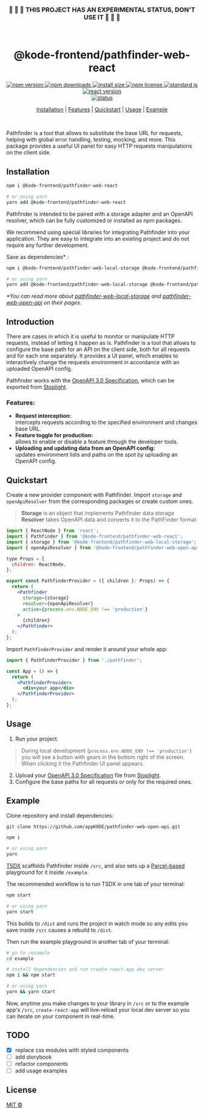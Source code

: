 <div align="center">

### :construction: :construction: :construction: THIS PROJECT HAS AN EXPERIMENTAL STATUS, DON'T USE IT :construction: :construction: :construction:

&nbsp;

# @kode-frontend/pathfinder-web-react

  <a href="https://www.npmjs.com/package/@kode-frontend/pathfinder-web-react">
    <img alt="npm version" src="https://img.shields.io/npm/v/@kode-frontend/pathfinder-web-react.svg">
  </a>
  <a href="https://www.npmjs.com/package/@kode-frontend/pathfinder-web-react">
    <img alt="npm downloads" src="https://img.shields.io/npm/dt/@kode-frontend/pathfinder-web-react.svg">
  </a>
  <a href="https://packagephobia.com/result?p=@kode-frontend/pathfinder-web-react">
    <img alt="install size" src="https://packagephobia.com/badge?p=@kode-frontend/pathfinder-web-react">
  </a>
  <a href="https://github.com/appKODE/pathfinder-web-react/blob/main/LICENSE">
    <img alt="npm license" src="https://img.shields.io/npm/l/@kode-frontend/pathfinder-web-react.svg">
  </a>
  <a href="https://standardjs.com">
    <img alt="standard js" src="https://img.shields.io/badge/code_style-standard-brightgreen.svg">
  </a>
  <a href="https://reactjs.org/">
    <img alt="react version" src="https://img.shields.io/badge/react->=16-green?style=flat&logo">
  </a>
  <br>
  <a href="#">
    <img alt="status" src="https://img.shields.io/badge/status-experimental-red?style=flat&logo">
  </a>

  <p>
    <a href="#installation">Installation</a> | 
    <a href="#features">Features</a> |
    <a href="#quickstart">Quickstart</a> |
    <a href="#usage">Usage</a> |
    <a href="#example">Example</a>
  </p>
  
</div>
&nbsp;

Pathfinder is a tool that allows to substitute the base URL for requests, helping with global error handling, testing, mocking, and more. This package provides a useful UI panel for easy HTTP requests manipulations on the client side.

## Installation

```bash
npm i @kode-frontend/pathfinder-web-react

# or using yarn
yarn add @kode-frontend/pathfinder-web-react
```

Pathfinder is intended to be paired with a storage adapter and an OpenAPI resolver, which can be fully customized or installed as npm packages.

We recommend using special libraries for integrating Pathfinder into your application. They are easy to integrate into an existing project and do not require any further development.

Save as dependencies\* :

```bash
npm i @kode-frontend/pathfinder-web-local-storage @kode-frontend/pathfinder-web-open-api

# or using yarn
yarn add @kode-frontend/pathfinder-web-local-storage @kode-frontend/pathfinder-web-open-api
```

_\*You can read more about [pathfinder-web-local-storage](https://www.npmjs.com/package/@kode-frontend/pathfinder-web-local-storage) and [pathfinder-web-open-api](https://www.npmjs.com/package/@kode-frontend/pathfinder-web-open-api) on their pages._

## Introduction

There are cases in which it is useful to monitor or manipulate HTTP requests, instead of letting it happen as is. Pathfinder is a tool that allows to configure the base path for an API on the client side, both for all requests and for each one separately. It provides a UI panel, which enables to interactively change the requests environment in accordance with an uploaded OpenAPI config.

Pathfinder works with the [OpenAPI 3.0 Specification](https://swagger.io/specification/), which can be exported from [Stoplight](https://stoplight.io/).

### Features:

- **Request interception:**\
   intercepts requests according to the specified environment and changes base URL.
- **Feature toggle for production:**\
   allows to enable or disable a feature through the developer tools.
- **Uploading and updating data from an OpenAPI config:**\
   updates environment lists and paths on the spot by uploading an OpenAPI config.

## Quickstart

Create a new provider component with Pathfinder. Import `storage` and `openApiResolver` from the corresponding packages or create custom ones.

> **Storage** is an object that implements Pathfinder data storage\
> **Resolver** takes OpenAPI data and converts it to the PathFinder format

```jsx
import { ReactNode } from 'react';
import { Pathfinder } from '@kode-frontend/pathfinder-web-react';
import { storage } from '@kode-frontend/pathfinder-web-local-storage';
import { openApiResolver } from '@kode-frontend/pathfinder-web-open-api';

type Props = {
  children: ReactNode,
};

export const PathfinderProvider = ({ children }: Props) => {
  return (
    <Pathfinder
      storage={storage}
      resolver={openApiResolver}
      active={process.env.NODE_ENV !== 'production'}
    >
      {children}
    </Pathfinder>
  );
};
```

Import `PathfinderProvider` and render it around your whole app:

```jsx
import { PathfinderProvider } from './pathfinder';

const App = () => {
  return (
    <PathfinderProvider>
      <div>your app</div>
    </PathfinderProvider>
  );
};
```

## Usage

1. Run your project.

> During local development (`process.env.NODE_ENV !== 'production'`) you will see a button with gears in the bottom right of the screen. When clicking it the Pathfinder UI panel appears.

<!-- TODO: добавить скрин с панелью -->

2. Upload your [OpenAPI 3.0 Specification](https://swagger.io/specification/) file from [Stoplight](https://stoplight.io/).
3. Configure the base paths for all requests or only for the required ones.

## Example

Clone repository and install dependencies:

```bash
git clone https://github.com/appKODE/pathfinder-web-open-api.git

npm i

# or using yarn
yarn
```

[TSDX](https://tsdx.io/) scaffolds Pathfinder inside `/src`, and also sets up a [Parcel-based](https://parceljs.org) playground for it inside `/example`.

The recommended workflow is to run TSDX in one tab of your terminal:

```bash
npm start

# or using yarn
yarn start
```

This builds to `/dist` and runs the project in watch mode so any edits you save inside `/src` causes a rebuild to `/dist`.

Then run the example playground in another tab of your terminal:

```bash
# go to /example
cd example

# install dependencies and run create-react-app dev server
npm i && npm start

# or using yarn
yarn && yarn start
```

Now, anytime you make changes to your library in `/src` or to the example app's `/src`, `create-react-app` will live-reload your local dev server so you can iterate on your component in real-time.

## TODO

- [x] replace css modules with styled components
- [ ] add storybook
- [ ] refactor components
- [ ] add usage examples

## License

[MIT ©](https://github.com/appKODE/pathfinder-web-react/LICENCE)
